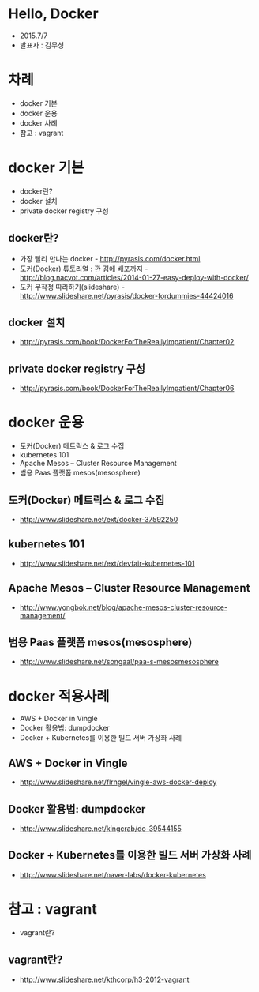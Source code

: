 
# Hello, Docker
* 2015.7/7
* 발표자 : 김무성
 
# 차례 
* docker 기본
* docker 운용
* docker 사례
* 참고 : vagrant

# docker 기본
* docker란?
* docker 설치
* private docker registry 구성

## docker란?
* 가장 빨리 만나는 docker - http://pyrasis.com/docker.html
* 도커(Docker) 튜토리얼 : 깐 김에 배포까지 - http://blog.nacyot.com/articles/2014-01-27-easy-deploy-with-docker/
* 도커 무작정 따라하기(slideshare) - http://www.slideshare.net/pyrasis/docker-fordummies-44424016
 
## docker 설치
* http://pyrasis.com/book/DockerForTheReallyImpatient/Chapter02

## private docker registry 구성
* http://pyrasis.com/book/DockerForTheReallyImpatient/Chapter06

# docker 운용
* 도커(Docker) 메트릭스 & 로그 수집
* kubernetes 101
* Apache Mesos – Cluster Resource Management
* 범용 Paas 플랫폼 mesos(mesosphere)

## 도커(Docker) 메트릭스 & 로그 수집
* http://www.slideshare.net/ext/docker-37592250
 
## kubernetes 101
* http://www.slideshare.net/ext/devfair-kubernetes-101


## Apache Mesos – Cluster Resource Management
* http://www.yongbok.net/blog/apache-mesos-cluster-resource-management/

## 범용 Paas 플랫폼 mesos(mesosphere)
* http://www.slideshare.net/songaal/paa-s-mesosmesosphere


# docker 적용사례
* AWS + Docker in Vingle
* Docker 활용법: dumpdocker
* Docker + Kubernetes를 이용한 빌드 서버 가상화 사례

## AWS + Docker in Vingle
* http://www.slideshare.net/flrngel/vingle-aws-docker-deploy

## Docker 활용법: dumpdocker
* http://www.slideshare.net/kingcrab/do-39544155 

## Docker + Kubernetes를 이용한 빌드 서버 가상화 사례
* http://www.slideshare.net/naver-labs/docker-kubernetes


# 참고 : vagrant
* vagrant란? 

## vagrant란?
* http://www.slideshare.net/kthcorp/h3-2012-vagrant















